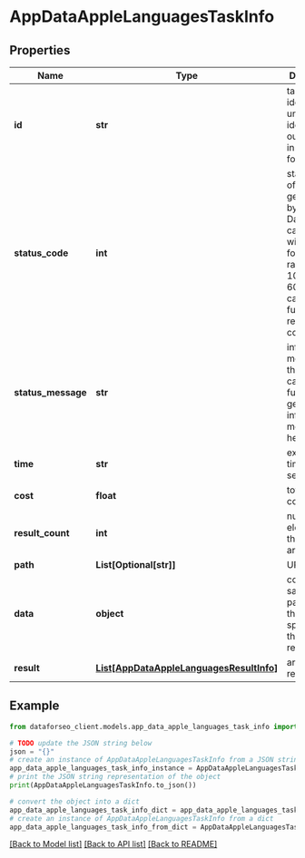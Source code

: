 # AppDataAppleLanguagesTaskInfo


## Properties

Name | Type | Description | Notes
------------ | ------------- | ------------- | -------------
**id** | **str** | task identifier unique task identifier in our system in the UUID format | [optional] 
**status_code** | **int** | status code of the task generated by DataForSEO, can be within the following range: 10000-60000 you can find the full list of the response codes here | [optional] 
**status_message** | **str** | informational message of the task you can find the full list of general informational messages here | [optional] 
**time** | **str** | execution time, seconds | [optional] 
**cost** | **float** | total tasks cost, USD | [optional] 
**result_count** | **int** | number of elements in the result array | [optional] 
**path** | **List[Optional[str]]** | URL path | [optional] 
**data** | **object** | contains the same parameters that you specified in the POST request | [optional] 
**result** | [**List[AppDataAppleLanguagesResultInfo]**](AppDataAppleLanguagesResultInfo.md) | array of results | [optional] 

## Example

```python
from dataforseo_client.models.app_data_apple_languages_task_info import AppDataAppleLanguagesTaskInfo

# TODO update the JSON string below
json = "{}"
# create an instance of AppDataAppleLanguagesTaskInfo from a JSON string
app_data_apple_languages_task_info_instance = AppDataAppleLanguagesTaskInfo.from_json(json)
# print the JSON string representation of the object
print(AppDataAppleLanguagesTaskInfo.to_json())

# convert the object into a dict
app_data_apple_languages_task_info_dict = app_data_apple_languages_task_info_instance.to_dict()
# create an instance of AppDataAppleLanguagesTaskInfo from a dict
app_data_apple_languages_task_info_from_dict = AppDataAppleLanguagesTaskInfo.from_dict(app_data_apple_languages_task_info_dict)
```
[[Back to Model list]](../README.md#documentation-for-models) [[Back to API list]](../README.md#documentation-for-api-endpoints) [[Back to README]](../README.md)


